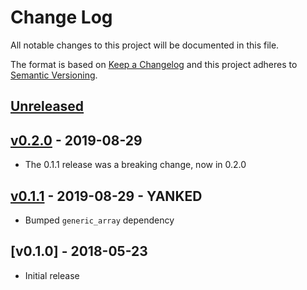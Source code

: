 # Change Log

All notable changes to this project will be documented in this file.

The format is based on [Keep a Changelog](http://keepachangelog.com/)
and this project adheres to [Semantic Versioning](http://semver.org/).

## [Unreleased]

## [v0.2.0] - 2019-08-29

- The 0.1.1 release was a breaking change, now in 0.2.0

## [v0.1.1] - 2019-08-29 - YANKED

- Bumped `generic_array` dependency

## [v0.1.0] - 2018-05-23

- Initial release

[Unreleased]: https://github.com/japaric/as-slice/compare/v0.2.0...HEAD
[v0.2.0]: https://github.com/japaric/as-slice/compare/v0.1.1...v0.2.0
[v0.1.1]: https://github.com/japaric/as-slice/compare/v0.1.0...v0.1.1
